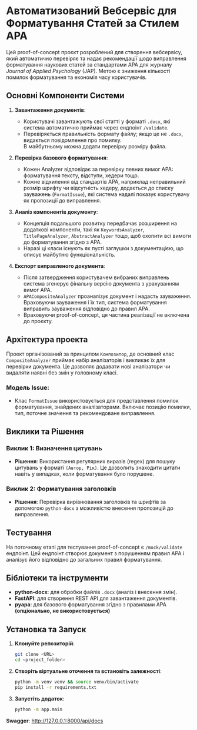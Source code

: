 # Автоматизований Вебсервіс для Форматування Статей за Стилем APA

Цей proof-of-concept проєкт розроблений для створення вебсервісу, який автоматично перевіряє та надає рекомендації щодо виправлення форматування наукових статей за стандартами APA для журналу *Journal of Applied Psychology* (JAP). Метою є зниження кількості помилок форматування та економія часу користувачів.

## Основні Компоненти Системи

1. **Завантаження документів**: 
   - Користувачі завантажують свої статті у форматі `.docx`, які система автоматично приймає через ендпоінт `/validate`.
   - Перевіряється правильність формату файлу; якщо це не `.docx`, видається повідомлення про помилку.  
   В майбутньому можна додати перевірку розміру файла.

2. **Перевірка базового форматування**:
   - Кожен Analyzer відповідає за перевірку певних вимог APA: форматування тексту, відступи, хедери тощо.
   - Кожне відхилення від стандартів APA, наприклад неправильний розмір шрифту чи відсутність хедеру, додається до списку зауважень (`FormatIssue`), які система надалі показує користувачу як пропозиції до виправлення.

3. **Аналіз компонентів документу**:
   - Концепція подальшого розвитку передбачає розширення на додаткові компоненти, такі як `KeywordsAnalyzer`, `TitlePageAnalyzer`, `AbstractAnalyzer` тощо, щоб охопити всі вимоги до форматування згідно з APA.
   - Наразі ці класи існують як пусті заглушки з документацією, що описує майбутню функціональність.

4. **Експорт виправленого документа**:
   - Після затвердження користувачем вибраних виправлень система згенерує фінальну версію документа з урахуванням вимог APA.
   - `APACompositeAnalyzer` проаналізує документ і надасть зауваження. Враховуючи зауваження і їх тип, система форматування виправить зауваження відповідно до правил APA.
   - Враховуючи proof-of-concept, ця частина реалізації не включена до проєкту.

## Архітектура проекта

Проект організований за принципом `Композитор`, де основний клас `CompositeAnalyzer` приймає набір аналізаторів і викликає їх для перевірки документа. Це дозволяє додавати нові аналізатори чи видаляти наявні без змін у головному класі.

### Модель Issue:
- Клас `FormatIssue` використовується для представлення помилок форматування, знайдених аналізаторами. Включає позицію помилки, тип, поточне значення та рекомендоване виправлення.


## Виклики та Рішення

### Виклик 1: Визначення цитувань
- **Рішення**: Використання регулярних виразів (regex) для пошуку цитувань у форматі `(Автор, Рік)`. Це дозволить знаходити цитати навіть у випадках, коли форматування було порушене.

### Виклик 2: Форматування заголовків
- **Рішення**: Перевірка вирівнювання заголовків та шрифтів за допомогою `python-docx` з можливістю внесення пропозицій до виправлення.

## Тестування

На поточному етапі для тестування proof-of-concept є `/mock/validate` ендпоінт. Цей ендпоінт створює документ з порушенням правил APA і аналізує його відповідно до загальних правил форматування.

## Бібліотеки та інструменти

- **python-docx**: для обробки файлів `.docx` (аналіз і внесення змін).
- **FastAPI**: для створення REST API для завантаження документів.
- **pyapa**: для базового форматування згідно з правилами APA **(опціонально, не використовується)**

## Установка та Запуск

1. **Клонуйте репозиторій**:
   ```bash
   git clone <URL>
   cd <project_folder>
   ```
2. **Створіть віртуальне оточення та встановіть залежності**:
    ```bash
    python -m venv venv && source venv/bin/activate
    pip install -r requirements.txt
    ```

3. **Запустіть додаток**:
    ```bash
    python -m app.main
    ```

**Swagger**: http://127.0.0.1:8000/api/docs